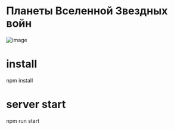 # Планеты Вселенной Звездных войн
![image](https://github.com/Tasha-Ball/table/assets/73068898/a2d39c00-879a-411a-b8cf-683408a869c8)

# install
npm install
# server start
npm run start
